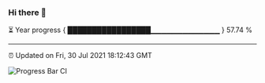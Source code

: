 ### Hi there 👋

⏳ Year progress { █████████████████▁▁▁▁▁▁▁▁▁▁▁▁▁ } 57.74 %

---

⏰ Updated on Fri, 30 Jul 2021 18:12:43 GMT

![Progress Bar CI](https://github.com/liununu/liununu/workflows/Progress%20Bar%20CI/badge.svg)
